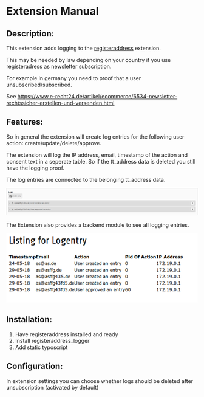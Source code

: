 Extension Manual
=================

Description:
-----------
This extension adds logging to the [registeraddress](https://github.com/lsascha/registeraddress) extension.

This may be needed by law depending on your country if you use registeradress as newsletter subscription.

For example in germany you need to proof that a user unsubscribed/subscribed.

See https://www.e-recht24.de/artikel/ecommerce/6534-newsletter-rechtssicher-erstellen-und-versenden.html



Features:
-----------
So in general the extension will create log entries for the following user action: create/update/delete/approve.

The extension will log the IP address, email, timestamp of the action and consent text in a seperate table. So if the
tt_address data is deleted you still have  the logging proof.

The log entries are connected to the belonging tt_address data.

![inline](log_tt_address.png)

The Extension also provides a backend module to see all logging entries.

![backend_module](log_entries.png)

Installation:
-----------
1. Have registeraddress installed and ready
2. Install registeraddress_logger
3. Add static typoscript

Configuration:
-------------

In extension settings you can choose whether logs should be deleted after unsubscription (activated by default)

